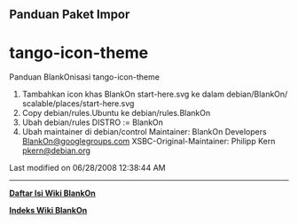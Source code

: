 ## Panduan Paket Impor
# tango-icon-theme
Panduan BlankOnisasi tango-icon-theme
   1. Tambahkan icon khas BlankOn start-here.svg ke dalam debian/BlankOn/
      scalable/places/start-here.svg
   2. Copy debian/rules.Ubuntu ke debian/rules.BlankOn
   3. Ubah debian/rules
DISTRO := BlankOn
   1. Ubah maintainer di debian/control
Maintainer: BlankOn Developers <BlankOn@googlegroups.com>
XSBC-Original-Maintainer: Philipp Kern <pkern@debian.org>

Last modified on 06/28/2008 12:38:44 AM
 
---
[**Daftar Isi Wiki BlankOn**](/wiki/DaftarIsi/index.html)
 
[**Indeks Wiki BlankOn**](/wiki/Indeks.html)
